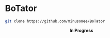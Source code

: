 # BoTator

```bash
git clone https://github.com/minusonee/BoTator
```

<p align="center">
  <b>In Progress</b>
</p>

